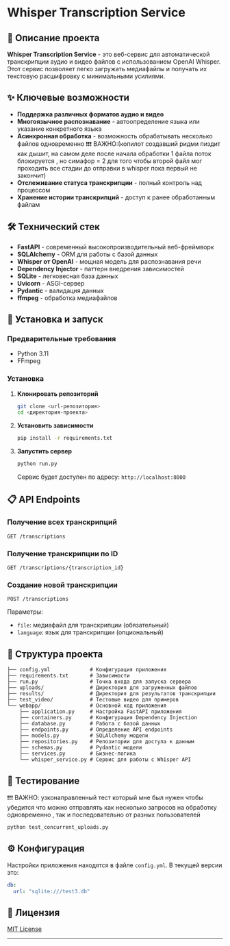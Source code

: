 # Whisper Transcription Service


## 📝 Описание проекта

**Whisper Transcription Service** - это веб-сервис для автоматической транскрипции аудио и видео файлов с использованием OpenAI Whisper. Этот сервис позволяет легко загружать медиафайлы и получать их текстовую расшифровку с минимальными усилиями.

## ✨ Ключевые возможности

- **Поддержка различных форматов аудио и видео**
- **Многоязычное распознавание** - автоопределение языка или указание конкретного языка
- **Асинхронная обработка** - возможность обрабатывать несколько файлов одновременно 
❗❗❗ ВАЖНО:(копилот создавший ридми пиздит как дышит, на самом деле после начала обработки 1 файла поток блокируется , но симафор = 2 для того чтобы второй файл мог проходить все стадии до отправки в whisper пока первый не закончит)
- **Отслеживание статуса транскрипции** - полный контроль над процессом
- **Хранение истории транскрипций** - доступ к ранее обработанным файлам


## 🛠️ Технический стек

- **FastAPI** - современный высокопроизводительный веб-фреймворк
- **SQLAlchemy** - ORM для работы с базой данных
- **Whisper от OpenAI** - мощная модель для распознавания речи
- **Dependency Injector** - паттерн внедрения зависимостей
- **SQLite** - легковесная база данных
- **Uvicorn** - ASGI-сервер
- **Pydantic** - валидация данных
- **ffmpeg** - обработка медиафайлов

## 🚀 Установка и запуск

### Предварительные требования
- Python 3.11 
- FFmpeg

### Установка

1. **Клонировать репозиторий**
   ```bash
   git clone <url-репозитория>
   cd <директория-проекта>
   ```

2. **Установить зависимости**
   ```bash
   pip install -r requirements.txt
   ```

3. **Запустить сервер**
   ```bash
   python run.py
   ```
   
   Сервис будет доступен по адресу: `http://localhost:8000`

## 📋 API Endpoints

### Получение всех транскрипций
```
GET /transcriptions
```

### Получение транскрипции по ID
```
GET /transcriptions/{transcription_id}
```

### Создание новой транскрипции
```
POST /transcriptions
```
Параметры:
- `file`: медиафайл для транскрипции (обязательный)
- `language`: язык для транскрипции (опциональный)

## 📁 Структура проекта

```
├── config.yml             # Конфигурация приложения
├── requirements.txt       # Зависимости
├── run.py                 # Точка входа для запуска сервера
├── uploads/               # Директория для загруженных файлов
├── results/               # Директория для результатов транскрипции
├── test_video/            # Тестовые видео для примеров
└── webapp/                # Основной код приложения
    ├── application.py     # Настройка FastAPI приложения
    ├── containers.py      # Конфигурация Dependency Injection
    ├── database.py        # Работа с базой данных
    ├── endpoints.py       # Определение API endpoints
    ├── models.py          # SQLAlchemy модели
    ├── repositories.py    # Репозитории для доступа к данным
    ├── schemas.py         # Pydantic модели
    ├── services.py        # Бизнес-логика
    └── whisper_service.py # Сервис для работы с Whisper API
```

## 🧪 Тестирование

❗❗❗ ВАЖНО: узконаправленный тест который мне был нужен чтобы убедится что можно отправлять как несколько запросов на обработку одновременно , так и последовательно от разных пользователей

```bash
python test_concurrent_uploads.py
```

## ⚙️ Конфигурация

Настройки приложения находятся в файле `config.yml`. В текущей версии это:

```yaml
db:
  url: "sqlite:///test3.db"
```





## 📝 Лицензия

[MIT License](https://opensource.org/licenses/MIT)


---
